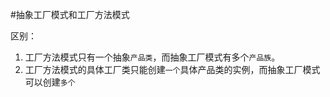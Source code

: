 #抽象工厂模式和工厂方法模式

区别：
1. 工厂方法模式只有一个抽象`产品类`，而抽象工厂模式有多个`产品族`。   
2. 工厂方法模式的具体工厂类只能创建`一个`具体产品类的实例，而抽象工厂模式可以创建`多个`